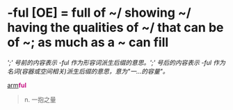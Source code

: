 # -ful [OE] = full of ~/ showing ~/ having the qualities of ~/ that can be of ~; as much as a ~ can fill

*';' 号前的内容表示 -ful 作为形容词派生后缀的意思。';' 号后的内容表示 -ful 作为名词(容器或空间相关)派生后缀的意思，意为"一...的容量"。*

[arm](_arm_.md)<b style="color: #C71585;">ful</b>
> n. 一抱之量